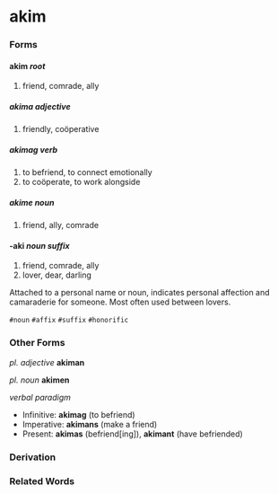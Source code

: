 akim
====

### Forms

#### **akim** _root_

1. friend, comrade, ally

##### **akima** _adjective_

1. friendly, coöperative

##### **akimag** _verb_

1. to befriend, to connect emotionally
2. to coöperate, to work alongside

##### **akime** _noun_

1. friend, ally, comrade

#### **-aki** _noun suffix_

1. friend, comrade, ally
2. lover, dear, darling

Attached to a personal name or noun, indicates personal affection and camaraderie for someone. Most often used between lovers.

`#noun` `#affix` `#suffix` `#honorific`

### Other Forms

_pl. adjective_ **akiman**

_pl. noun_ **akimen**

_verbal paradigm_

* Infinitive: **akimag** (to befriend)
* Imperative: **akimans** (make a friend)
* Present: **akimas** (befriend\[ing]), **akimant** (have befriended)

### Derivation

### Related Words
